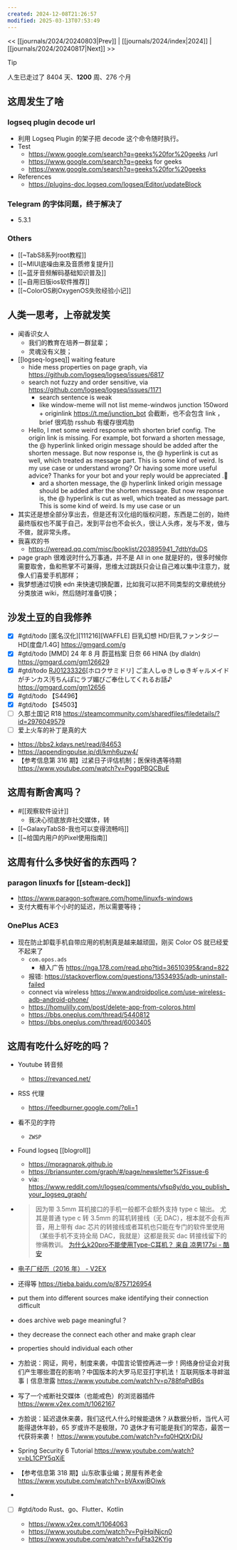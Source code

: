 ```yaml
---
created: 2024-12-08T21:26:57
modified: 2025-03-13T07:53:49
---
```


<< [[journals/2024/20240803|Prev]] | [[journals/2024/index|2024]] | [[journals/2024/20240817|Next]] >>

> [!tip]
  > 人生已走过了 8404 天、**1200** 周、276 个月

## 这周发生了啥

### logseq plugin decode url
- 利用 Logseq Plugin 的架子把 decode 这个命令随时执行。
- Test
    - https://www.google.com/search?q=geeks%20for%20geeks /url
    - https://www.google.com/search?q=geeks for geeks
    - https://www.google.com/search?q=geeks%20for%20geeks
- References
    - https://plugins-doc.logseq.com/logseq/Editor/updateBlock

### Telegram 的字体问题，终于解决了
- 5.3.1

### Others

  - [[~TabS8系列root教程]]
  - [[~MIUI底噪由来及音质修复提升]]
  - [[~蓝牙音频解码基础知识普及]]
  - [[~自用旧版ios软件推荐]]
  - [[~ColorOS刷OxygenOS失败经验小记]]

## 人类一思考，上帝就发笑

  - 闻香识女人
    - 我们的教育在培养一群鼠辈；
    - 灵魂没有义肢；
  - [[logseq-logseq]] waiting feature
    - hide mess properties on page graph, via https://github.com/logseq/logseq/issues/6817
    - search not fuzzy and order sensitive, via https://github.com/logseq/logseq/issues/1171
      - search sentence is weak
      - like window-meme will not list meme-windwos
junction 150word + originlink
    https://t.me/junction_bot 会截断，也不会包含 link ，brief 很鸡肋
    rsshub 有缓存很鸡肋
    - Hello, I met some weird response with shorten brief config. The origin link is missing.
      For example, bot forward a shorten message, the @ hyperlink linked origin message should be added after the shorten message. But now response is, the @ hyperlink is cut as well, which treated as message part. This is some kind of weird.
      Is my use case or understand wrong? Or having some more useful advice?
      Thanks for your bot and your reply would be appreciated .🥰
      - ard a shorten message, the @ hyperlink linked origin message should be added after the shorten message. But now response is, the @ hyperlink is cut as well, which treated as message part. This is some kind of weird.
        Is my use case or un
  - 其实还是想全部分享出去，但是还有汉化组的版权问题，东西是二创的，始终最终版权也不属于自己，发到平台也不会长久，很让人头疼，发与不发，做与不做，就非常头疼。
  - 我喜欢的书
    - https://weread.qq.com/misc/booklist/203895941_7dtbYduDS
  - page graph 很难说时什么万事通，并不是 All in one 就是好的，很多时候你需要取舍，鱼和熊掌不可兼得，思维太过跳跃只会让自己难以集中注意力，就像人们喜爱手机那样；
  - 我梦想通过切换 edn 来快速切换配置，比如我可以把不同类型的文章统统分分类放进 wiki，然后随时准备切换；

## 沙发土豆的自我修养

- [x] #gtd/todo [匿名汉化]\[111216]\[WAFFLE] 巨乳幻想 HD/巨乳ファンタジーHD[度盘/1.4G] https://gmgard.com/g
- [x] #gtd/todo [MMD] 24 年 8 月 蔚蓝档案 日奈 66 HINA (by dlaldn) https://gmgard.com/gm126629
- [x] #gtd/todo [RJ01233326](同人音声)[ホロクサミドリ] ご主人しゅきしゅきギャルメイドがチンカス汚ちんぽにラブ媚びご奉仕してくれるお話♪ https://gmgard.com/gm12656
- [x] #gtd/todo 【S4496】
- [x] #gtd/todo 【S4503】
- [ ] 久那土国记 R18 https://steamcommunity.com/sharedfiles/filedetails/?id=2976049579
- [ ] 爱上火车的补丁是真的大
- https://bbs2.kdays.net/read/84653
- https://appendingpulse.jp/dl/kmh6uzw4/
- 【参考信息第 316 期】过紧日子评估机制；医保待遇等待期
https://www.youtube.com/watch?v=PggqPBQCBuE

## 这周有断舍离吗？
  - #[[观察软件设计]]
    - 我决心彻底放弃社交媒体，转
  - [[~GalaxyTabS8-我也可以变得流畅吗]]
  - [[~给国内用户的Pixel使用指南]]

## 这周有什么多快好省的东西吗？

### paragon linuxfs for [[steam-deck]]

- https://www.paragon-software.com/home/linuxfs-windows
- 支付大概有半个小时的延迟，所以需要等待；

### OnePlus ACE3
  - 现在防止卸载手机自带应用的机制真是越来越顽固，刚买 Color OS 就已经爱不起来了
    - `com.opos.ads`
      - 植入广告 https://nga.178.com/read.php?tid=36510395&rand=822
    - 报错: https://stackoverflow.com/questions/13534935/adb-uninstall-failed
    - connect via wireless https://www.androidpolice.com/use-wireless-adb-android-phone/
    - https://homulilly.com/post/delete-app-from-coloros.html
    - https://bbs.oneplus.com/thread/5440812
    - https://bbs.oneplus.com/thread/6003405

## 这周有吃什么好吃的吗？

  - Youtube 转音频
    - https://revanced.net/
  - RSS 代理
    - https://feedburner.google.com/?pli=1
  - 看不见的字符
    - `ZWSP`
  - Found logseq [[blogroll]]
    - https://mpragnarok.github.io
    - https://briansunter.com/graph/#/page/newsletter%2Fissue-6
    - via: https://www.reddit.com/r/logseq/comments/vfsp8y/do_you_publish_your_logseq_graph/
  - > 因为带 3.5mm 耳机接口的手机一般都不会额外支持 type c 输出。 尤其是普通 type c 转 3.5mm 的耳机转接线（无 DAC），根本就不会有声音，用上带有 dac 芯片的转接线或者耳机也只能在专门的软件里使用（某些手机不支持全局 DAC，我就是）这都是我买 dac 转接线留下的惨痛教训。
    [为什么k20pro不能使用Type-C耳机？ 来自 凉男177si - 酷安](https://www.coolapk.com/feed/18041822?shareKey=MzIwMGQwMTAwOGEwNjZiNzhiZmM~)

  - [电子厂经历（2016 年） - V2EX](https://www.v2ex.com/t/1063739)
  - 还得等 https://tieba.baidu.com/p/8757126954
  - put them into different sources make identifying their connection difficult
  - does archive web page meaningful？
  - they decrease the connect each other and make graph clear
  - properties should individual each other
  - 方脸说：网证，网号，制度来袭，中国言论管控再进一步！网络身份证会对我们产生哪些潜在的影响？中国版本的大罗马尼亚打字机法！互联网版本寻衅滋事丨信息泄露
    https://www.youtube.com/watch?v=p788fqPdB6s
  - 写了一个戒断社交媒体（也能戒色）的浏览器插件
    https://www.v2ex.com/t/1062167
  - 方脸说：延迟退休来袭，我们这代人什么时候能退休？从数据分析，当代人可能得退休年龄，65 岁或许不是极限，70 退休才有可能是我们的常态，最苦一代获将来袭！
    https://www.youtube.com/watch?v=fq0HQtXrDiU
  - Spring Security 6 Tutorial
    https://www.youtube.com/watch?v=bL1CPY5qXiE
  - 【参考信息第 318 期】山东砍事业编；房屋有养老金
    https://www.youtube.com/watch?v=bVAxwjBOiwk
  -
- [ ] #gtd/todo Rust、go、Flutter、Kotlin

  - https://www.v2ex.com/t/1064063
  - https://www.youtube.com/watch?v=PgiHqiNjcn0
  - https://www.youtube.com/watch?v=fuFta32KYig
